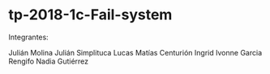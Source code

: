 # tp-2018-1c-Fail-system

Integrantes:

Julián Molina
Julián Simplituca
Lucas Matías Centurión
Ingrid Ivonne Garcia Rengifo
Nadia Gutiérrez